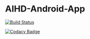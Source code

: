 # AIHD-Android-App

[![Build Status](https://travis-ci.org/IntelliSOFT-Consulting/AIHD-Android-App.svg?branch=master)](https://travis-ci.org/IntelliSOFT-Consulting/AIHD-Android-App)

[![Codacy Badge](https://api.codacy.com/project/badge/Grade/b987e49c039f4c7ba78daa7b0f972db1)](https://www.codacy.com/app/RodneyOnyi/AIHD-Android-App?utm_source=github.com&amp;utm_medium=referral&amp;utm_content=RodneyOnyi/AIHD-Android-App&amp;utm_campaign=Badge_Grade)
